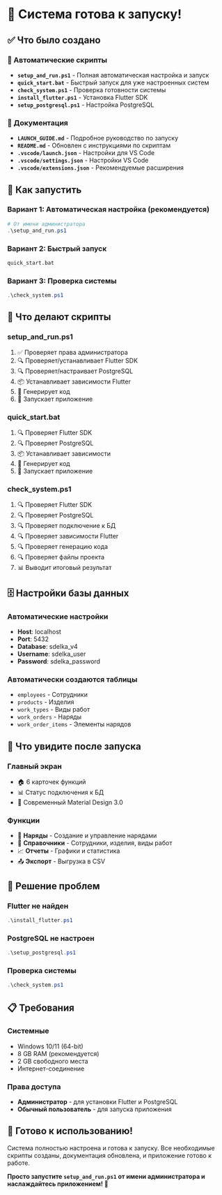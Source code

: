 # 🎉 Система готова к запуску!

## ✅ Что было создано

### 🚀 Автоматические скрипты
- **`setup_and_run.ps1`** - Полная автоматическая настройка и запуск
- **`quick_start.bat`** - Быстрый запуск для уже настроенных систем
- **`check_system.ps1`** - Проверка готовности системы
- **`install_flutter.ps1`** - Установка Flutter SDK
- **`setup_postgresql.ps1`** - Настройка PostgreSQL

### 📖 Документация
- **`LAUNCH_GUIDE.md`** - Подробное руководство по запуску
- **`README.md`** - Обновлен с инструкциями по скриптам
- **`.vscode/launch.json`** - Настройки для VS Code
- **`.vscode/settings.json`** - Настройки VS Code
- **`.vscode/extensions.json`** - Рекомендуемые расширения

## 🎯 Как запустить

### Вариант 1: Автоматическая настройка (рекомендуется)
```powershell
# От имени администратора
.\setup_and_run.ps1
```

### Вариант 2: Быстрый запуск
```cmd
quick_start.bat
```

### Вариант 3: Проверка системы
```powershell
.\check_system.ps1
```

## 🔧 Что делают скрипты

### setup_and_run.ps1
1. ✅ Проверяет права администратора
2. 🔍 Проверяет/устанавливает Flutter SDK
3. 🔍 Проверяет/настраивает PostgreSQL
4. 📦 Устанавливает зависимости Flutter
5. 🔧 Генерирует код
6. 🚀 Запускает приложение

### quick_start.bat
1. 🔍 Проверяет Flutter SDK
2. 🔍 Проверяет PostgreSQL
3. 📦 Устанавливает зависимости
4. 🔧 Генерирует код
5. 🚀 Запускает приложение

### check_system.ps1
1. 🔍 Проверяет Flutter SDK
2. 🔍 Проверяет PostgreSQL
3. 🔍 Проверяет подключение к БД
4. 🔍 Проверяет зависимости Flutter
5. 🔍 Проверяет генерацию кода
6. 🔍 Проверяет файлы проекта
7. 📊 Выводит итоговый результат

## 🗄️ Настройки базы данных

### Автоматические настройки
- **Host**: localhost
- **Port**: 5432
- **Database**: sdelka_v4
- **Username**: sdelka_user
- **Password**: sdelka_password

### Автоматически создаются таблицы
- `employees` - Сотрудники
- `products` - Изделия
- `work_types` - Виды работ
- `work_orders` - Наряды
- `work_order_items` - Элементы нарядов

## 📱 Что увидите после запуска

### Главный экран
- 🏠 6 карточек функций
- 📊 Статус подключения к БД
- 🎨 Современный Material Design 3.0

### Функции
- 📝 **Наряды** - Создание и управление нарядами
- 👥 **Справочники** - Сотрудники, изделия, виды работ
- 📈 **Отчеты** - Графики и статистика
- 📤 **Экспорт** - Выгрузка в CSV

## 🐛 Решение проблем

### Flutter не найден
```powershell
.\install_flutter.ps1
```

### PostgreSQL не настроен
```powershell
.\setup_postgresql.ps1
```

### Проверка системы
```powershell
.\check_system.ps1
```

## 📋 Требования

### Системные
- Windows 10/11 (64-bit)
- 8 GB RAM (рекомендуется)
- 2 GB свободного места
- Интернет-соединение

### Права доступа
- **Администратор** - для установки Flutter и PostgreSQL
- **Обычный пользователь** - для запуска приложения

## 🎉 Готово к использованию!

Система полностью настроена и готова к запуску. Все необходимые скрипты созданы, документация обновлена, и приложение готово к работе.

**Просто запустите `setup_and_run.ps1` от имени администратора и наслаждайтесь приложением! 🚀**
